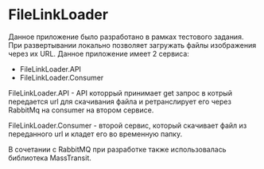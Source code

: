 # FileLinkLoader
Данное приложение было разработано в рамках тестового задания.
При развертывании локально позволяет загружать файлы изображения через их URL.
Данное приложение имеет 2 сервиса:

* FileLinkLoader.API
* FileLinkLoader.Consumer

FileLinkLoader.API - API которрый принимает get запрос в котрый передается url для скачивания файла и ретранслирует его через RabbitMq на consumer на втором сервисе.

FileLinkLoader.Consumer - второй сервис, который скачивает файл из переданного url и кладет его во временную папку.

В сочетании с RabbitMQ при разработке также использовалась библиотека MassTransit.
